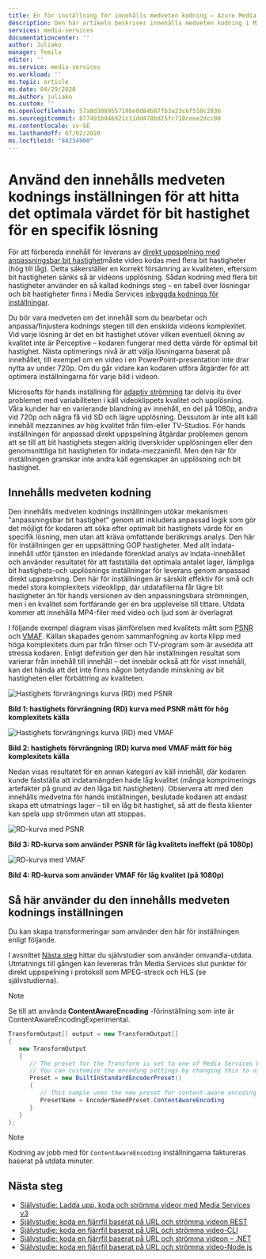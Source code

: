 ```yaml
---
title: En för inställning för innehålls medveten kodning – Azure Media Services
description: Den här artikeln beskriver innehålls medveten kodning i Microsoft Azure Media Services v3.
services: media-services
documentationcenter: ''
author: Juliako
manager: femila
editor: ''
ms.service: media-services
ms.workload: ''
ms.topic: article
ms.date: 04/29/2020
ms.author: juliako
ms.custom: ''
ms.openlocfilehash: 57a8d308955719be0d84b87fb3a23c6f510c2836
ms.sourcegitcommit: 877491bd46921c11dd478bd25fc718ceee2dcc08
ms.contentlocale: sv-SE
ms.lasthandoff: 07/02/2020
ms.locfileid: "84234900"
---
```

# <a name="use-the-content-aware-encoding-preset-to-find-the-optimal-bitrate-value-for-a-given-resolution"></a>Använd den innehålls medveten kodnings inställningen för att hitta det optimala värdet för bit hastighet för en specifik lösning

För att förbereda innehåll för leverans av [direkt uppspelning med anpassningsbar bit hastighet](https://en.wikipedia.org/wiki/Adaptive_bitrate_streaming)måste video kodas med flera bit hastigheter (hög till låg). Detta säkerställer en korrekt försämring av kvaliteten, eftersom bit hastigheten sänks så är videons upplösning. Sådan kodning med flera bit hastigheter använder en så kallad kodnings steg – en tabell över lösningar och bit hastigheter finns i Media Services [inbyggda kodnings för inställningar](https://docs.microsoft.com/rest/api/media/transforms/createorupdate#encodernamedpreset).

Du bör vara medveten om det innehåll som du bearbetar och anpassa/finjustera kodnings stegen till den enskilda videons komplexitet. Vid varje lösning är det en bit hastighet utöver vilken eventuell ökning av kvalitet inte är Perceptive – kodaren fungerar med detta värde för optimal bit hastighet. Nästa optimerings nivå är att välja lösningarna baserat på innehållet, till exempel om en video i en PowerPoint-presentation inte drar nytta av under 720p. Om du går vidare kan kodaren utföra åtgärder för att optimera inställningarna för varje bild i videon. 

Microsofts för hands inställning för [adaptiv strömning](autogen-bitrate-ladder.md) tar delvis itu över problemet med variabiliteten i käll videoklippets kvalitet och upplösning. Våra kunder har en varierande blandning av innehåll, en del på 1080p, andra vid 720p och några få vid SD och lägre upplösning. Dessutom är inte allt käll innehåll mezzanines av hög kvalitet från film-eller TV-Studios. För hands inställningen för anpassad direkt uppspelning åtgärdar problemen genom att se till att bit hastighets stegen aldrig överskrider upplösningen eller den genomsnittliga bit hastigheten för indata-mezzaninfil. Men den här för inställningen granskar inte andra käll egenskaper än upplösning och bit hastighet.

## <a name="the-content-aware-encoding"></a>Innehålls medveten kodning 

Den innehålls medveten kodnings inställningen utökar mekanismen "anpassningsbar bit hastighet" genom att inkludera anpassad logik som gör det möjligt för kodaren att söka efter optimalt bit hastighets värde för en specifik lösning, men utan att kräva omfattande beräknings analys. Den här för inställningen ger en uppsättning GOP hastigheter. Med allt indata-innehåll utför tjänsten en inledande förenklad analys av indata-innehållet och använder resultatet för att fastställa det optimala antalet lager, lämpliga bit hastighets-och upplösnings inställningar för leverans genom anpassad direkt uppspelning. Den här för inställningen är särskilt effektiv för små och medel stora komplexitets videoklipp, där utdatafilerna får lägre bit hastigheter än för hands versionen av den anpassningsbara strömningen, men i en kvalitet som fortfarande ger en bra upplevelse till tittare. Utdata kommer att innehålla MP4-filer med video och ljud som är överlagrat

I följande exempel diagram visas jämförelsen med kvalitets mått som [PSNR](https://en.wikipedia.org/wiki/Peak_signal-to-noise_ratio) och [VMAF](https://en.wikipedia.org/wiki/Video_Multimethod_Assessment_Fusion). Källan skapades genom sammanfogning av korta klipp med höga komplexitets dum par från filmer och TV-program som är avsedda att stressa kodaren. Enligt definition ger den här inställningen resultat som varierar från innehåll till innehåll – det innebär också att för visst innehåll, kan det hända att det inte finns någon betydande minskning av bit hastigheten eller förbättring av kvaliteten.

![Hastighets förvrängnings kurva (RD) med PSNR](media/content-aware-encoding/msrv1.png)

**Bild 1: hastighets förvrängning (RD) kurva med PSNR mått för hög komplexitets källa**

![Hastighets förvrängnings kurva (RD) med VMAF](media/content-aware-encoding/msrv2.png)

**Bild 2: hastighets förvrängning (RD) kurva med VMAF mått för hög komplexitets källa**

Nedan visas resultatet för en annan kategori av käll innehåll, där kodaren kunde fastställa att indatamängden hade låg kvalitet (många komprimerings artefakter på grund av den låga bit hastigheten). Observera att med den innehålls medvetna för hands inställningen, beslutade kodaren att endast skapa ett utmatnings lager – till en låg bit hastighet, så att de flesta klienter kan spela upp strömmen utan att stoppas.

![RD-kurva med PSNR](media/content-aware-encoding/msrv3.png)

**Bild 3: RD-kurva som använder PSNR för låg kvalitets ineffekt (på 1080p)**

![RD-kurva med VMAF](media/content-aware-encoding/msrv4.png)

**Bild 4: RD-kurva som använder VMAF för låg kvalitet (på 1080p)**

## <a name="how-to-use-the-content-aware-encoding-preset"></a>Så här använder du den innehålls medveten kodnings inställningen 

Du kan skapa transformeringar som använder den här för inställningen enligt följande. 

I avsnittet [Nästa steg](#next-steps) hittar du självstudier som använder omvandla-utdata. Utmatnings till gången kan levereras från Media Services slut punkter för direkt uppspelning i protokoll som MPEG-streck och HLS (se självstudierna).

> [!NOTE]
> Se till att använda **ContentAwareEncoding** -förinställning som inte är ContentAwareEncodingExperimental.

```csharp
TransformOutput[] output = new TransformOutput[]
{
   new TransformOutput
   {
      // The preset for the Transform is set to one of Media Services built-in sample presets.
      // You can customize the encoding settings by changing this to use "StandardEncoderPreset" class.
      Preset = new BuiltInStandardEncoderPreset()
      {
         // This sample uses the new preset for content-aware encoding
         PresetName = EncoderNamedPreset.ContentAwareEncoding
      }
   }
};
```

> [!NOTE]
> Kodning av jobb med för `ContentAwareEncoding` inställningarna faktureras baserat på utdata minuter. 
  
## <a name="next-steps"></a>Nästa steg

* [Självstudie: Ladda upp, koda och strömma videor med Media Services v3](stream-files-tutorial-with-api.md)
* [Självstudie: koda en fjärrfil baserat på URL och strömma videon REST](stream-files-tutorial-with-rest.md)
* [Självstudie: koda en fjärrfil baserat på URL och strömma video-CLI](stream-files-cli-quickstart.md)
* [Självstudie: koda en fjärrfil baserat på URL och strömma videon – .NET](stream-files-dotnet-quickstart.md)
* [Självstudie: koda en fjärrfil baserat på URL och strömma video-Node.js](stream-files-nodejs-quickstart.md)
